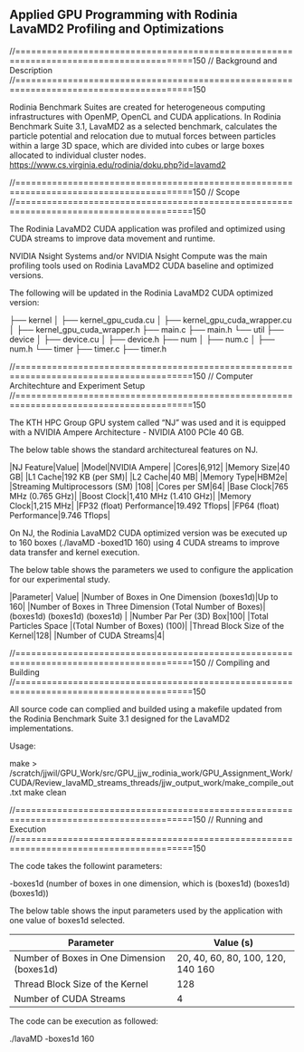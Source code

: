 ## Applied GPU Programming with Rodinia LavaMD2 Profiling and Optimizations

//========================================================================================150
// Background and Description
//========================================================================================150

Rodinia Benchmark Suites are created for heterogeneous computing infrastructures with OpenMP, OpenCL and CUDA applications. In Rodinia Benchmark Suite 3.1, LavaMD2 as a selected benchmark, calculates the particle potential and relocation due to mutual forces between particles within a large 3D space, which are divided into cubes or large boxes allocated to individual cluster nodes. https://www.cs.virginia.edu/rodinia/doku.php?id=lavamd2 

//========================================================================================150
// Scope
//========================================================================================150

The Rodinia LavaMD2 CUDA application was profiled and optimized using CUDA streams to improve data movement and runtime. 

NVIDIA Nsight Systems and/or NVIDIA Nsight Compute was the main profiling tools used on Rodinia LavaMD2 CUDA baseline and optimized versions.

The following will be updated in the Rodinia LavaMD2 CUDA optimized version:

├── kernel
│ ├── kernel_gpu_cuda.cu
│ ├── kernel_gpu_cuda_wrapper.cu
│ ├── kernel_gpu_cuda_wrapper.h
├── main.c
├── main.h
└── util
├── device
│ ├── device.cu
│ ├── device.h
├── num
│ ├── num.c
│ ├── num.h
└── timer
├── timer.c
├── timer.h

//========================================================================================150
// Computer Architechture and Experiment Setup
//========================================================================================150

The KTH HPC Group GPU system called “NJ” was used and it is equipped with a NVIDIA Ampere Architecture - NVIDIA A100 PCIe 40 GB. 

The below table shows the standard architectureal features on NJ.  

|NJ Feature|Value|
|Model|NVIDIA Ampere|
|Cores|6,912|
|Memory Size|40 GB|
|L1 Cache|192 KB (per SM)|
|L2 Cache|40 MB|
|Memory Type|HBM2e|
|Streaming Multiprocessors (SM)	|108|
|Cores per SM|64|
|Base Clock|765 MHz (0.765 GHz)|
|Boost Clock|1,410 MHz (1.410 GHz)|
|Memory Clock|1,215 MHz|
|FP32 (float) Performance|19.492 Tflops|
|FP64 (float) Performance|9.746 Tflops|

On NJ, the Rodinia LavaMD2 CUDA optimized version was be executed up to 160 boxes (./lavaMD -boxed1D 160) using 4 CUDA streams to improve data transfer and kernel execution.

The below table shows the parameters we used to configure the application for our experimental study. 

|Parameter|	Value|
|Number of Boxes in One Dimension (boxes1d)|Up to 160|
|Number of Boxes in Three Dimension (Total Number of Boxes)|(boxes1d) (boxes1d) (boxes1d) | 
|Number Par Per (3D) Box|100|
|Total Particles Space |(Total Number of Boxes) (100)|
|Thread Block Size of the Kernel|128|
|Number of CUDA Streams|4|

//========================================================================================150
// Compiling and Building
//========================================================================================150

All source code can complied and builded using a makefile updated from the Rodinia Benchmark Suite 3.1 designed for the LavaMD2 implementations.  

Usage:

make > /scratch/jjwil/GPU_Work/src/GPU_jjw_rodinia_work/GPU_Assignment_Work/CUDA/Review_lavaMD_streams_threads/jjw_output_work/make_compile_out.txt
make clean

//========================================================================================150
// Running and Execution 
//========================================================================================150

The code takes the followint parameters:

-boxes1d	(number of boxes in one dimension, which is (boxes1d) (boxes1d) (boxes1d))

The below table shows the input parameters used by the application with one value of boxes1d selected.

| Parameter   | Value (s)     | 
| ------------- | ------------- | 
| Number of Boxes in One Dimension (boxes1d) | 20, 40, 60, 80, 100, 120, 140 160 | 
| Thread Block Size of the Kernel | 128 | 
| Number of CUDA Streams         | 4 | 

The code can be execution as followed: 

./lavaMD -boxes1d 160 

